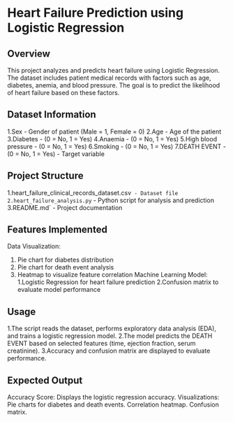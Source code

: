 # Heart Failure Prediction using Logistic Regression

## Overview

This project analyzes and predicts heart failure using Logistic Regression. The dataset includes patient medical records with factors such as age, diabetes, anemia, and blood pressure. The goal is to predict the likelihood of heart failure based on these factors.

## Dataset Information

1.Sex - Gender of patient (Male = 1, Female = 0)
2.Age - Age of the patient
3.Diabetes - (0 = No, 1 = Yes)
4.Anaemia - (0 = No, 1 = Yes)
5.High blood pressure - (0 = No, 1 = Yes)
6.Smoking - (0 = No, 1 = Yes)
7.DEATH EVENT - (0 = No, 1 = Yes) - Target variable

## Project Structure

1.heart_failure_clinical_records_dataset.csv` - Dataset file
2.heart_failure_analysis.py` - Python script for analysis and prediction
3.README.md` - Project documentation  

## Features Implemented

Data Visualization:
1. Pie chart for diabetes distribution
2. Pie chart for death event analysis
3. Heatmap to visualize feature correlation
Machine Learning Model:
 1.Logistic Regression for heart failure prediction
 2.Confusion matrix to evaluate model performance

## Usage

1.The script reads the dataset, performs exploratory data analysis (EDA), and trains a logistic regression model.
2.The model predicts the DEATH EVENT based on selected features (time, ejection fraction, serum creatinine).
3.Accuracy and confusion matrix are displayed to evaluate performance.

## Expected Output

Accuracy Score: Displays the logistic regression accuracy.
Visualizations:
  Pie charts for diabetes and death events.
  Correlation heatmap.
  Confusion matrix.
